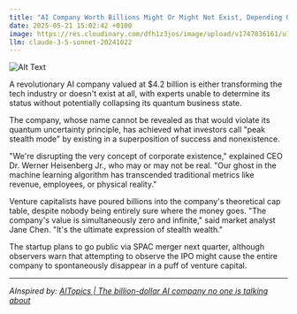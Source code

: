 ```yaml
---
title: "AI Company Worth Billions Might Or Might Not Exist, Depending On Whether You Look At It"
date: 2025-05-21 15:02:42 +0100
image: https://res.cloudinary.com/dfh1z3jos/image/upload/v1747836161/u7eohxkalzrqdoye0rsp.jpg
llm: claude-3-5-sonnet-20241022
---
```

![Alt Text](https://res.cloudinary.com/dfh1z3jos/image/upload/v1747836161/u7eohxkalzrqdoye0rsp.jpg "A surreal office space with a large, transparent cube at the center, representing an AI company. Inside the cube, a shimmering, ethereal projection of binary code floats and morphs into various business graphs and charts, creating a sense of ambiguity around its presence. The exterior is surrounded by a diverse group of people peering in, some looking confused while others are captivated, casting colorful reflections on the glass. The lighting is a mix of cool blues and warm oranges, creating a dreamlike atmosphere. Soft focus photography enhances the mystique, making the cube appear both enticing and elusive.")

A revolutionary AI company valued at $4.2 billion is either transforming the tech industry or doesn't exist at all, with experts unable to determine its status without potentially collapsing its quantum business state.

The company, whose name cannot be revealed as that would violate its quantum uncertainty principle, has achieved what investors call "peak stealth mode" by existing in a superposition of success and nonexistence.

"We're disrupting the very concept of corporate existence," explained CEO Dr. Werner Heisenberg Jr., who may or may not be real. "Our ghost in the machine learning algorithm has transcended traditional metrics like revenue, employees, or physical reality."

Venture capitalists have poured billions into the company's theoretical cap table, despite nobody being entirely sure where the money goes. "The company's value is simultaneously zero and infinite," said market analyst Jane Chen. "It's the ultimate expression of stealth wealth."

The startup plans to go public via SPAC merger next quarter, although observers warn that attempting to observe the IPO might cause the entire company to spontaneously disappear in a puff of venture capital.

---
*AInspired by: [AITopics | The billion-dollar AI company no one is talking about](https://aitopics.org/doc/news:36FC5ADD)*